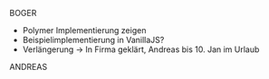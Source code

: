 BOGER

- Polymer Implementierung zeigen
- Beispielimplementierung in VanillaJS?
- Verlängerung -> In Firma geklärt, Andreas bis 10. Jan im Urlaub


ANDREAS



